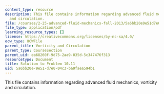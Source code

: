 ```yaml
---
content_type: resource
description: This file contains information regarding advanced fluid mechanics, vorticity
  and circulation.
file: /courses/2-25-advanced-fluid-mechanics-fall-2013/5a6bb20e9e51d7e004c3ba9faea594b1_MIT2_25F13_Solution10.11.pdf
file_type: application/pdf
learning_resource_types: []
license: https://creativecommons.org/licenses/by-nc-sa/4.0/
ocw_type: OCWFile
parent_title: Vorticity and Circulation
parent_type: CourseSection
parent_uid: ea68260f-9d75-2aa9-035d-5c347476f313
resourcetype: Document
title: Solution to Problem 10.11
uid: 5a6bb20e-9e51-d7e0-04c3-ba9faea594b1
---
```

This file contains information regarding advanced fluid mechanics, vorticity and circulation.